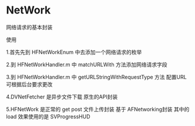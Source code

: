 # NetWork
网络请求的基本封装

使用

1.首先先到 HFNetWorkEnum 中去添加一个网络请求的枚举

2.到 HFNetWorkHandler.m 中 matchURLWith 方法添加网络请求字段

3.到 HFNetWorkHandler.m 中 getURLStringWithRequestType 方法 配置URL 
可根据后台要求更改

4.DVNetFetcher 是异步文件下载 原生的API封装

5.HFNetWork 是正常的 get post 文件上传封装 基于 AFNetworking封装 其中的 load 效果使用的是 SVProgressHUD



